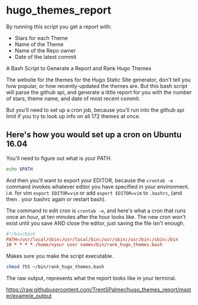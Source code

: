 # hugo_themes_report
By running this script you get a report with:
* Stars for each Theme
* Name of the Theme
* Name of the Repo owner
* Date of the latest commit  

A Bash Script to Generate a Report and Rank Hugo Themes

The website for the themes for the Hugo Static Site
generator, don't tell you how popular, or how recently-updated
the themes are. But this bash script will parse the github
api, and generate a little report for you with the
number of stars, theme name, and date of most recent
commit.

But you'll need to set up a cron job, because you'll
run into the github api limit if you try to look up
info on all 172 themes at once.

## Here's how you would set up a cron on Ubuntu 16.04
You'll need to figure out what is your PATH.
```bash
echo $PATH
```
And then you'll want to export your EDITOR, because
the `crontab -e` command invokes whatever editor
you have specified in your environment. i.e. for
vim `export EDITOR=vim` or add `export EDITOR=vim`
to `.bashrc`, (and then . your bashrc again or
restart bash).

The command to edit cron is `crontab -e`, and here's 
what a cron that runs once an hour, at ten minutes
after the hour looks like. The new cron won't exist until
you save AND close the editor, just saving the file isn't enough.

```conf
#!/bin/bash
PATH=/usr/local/sbin:/usr/local/bin:/usr/sbin:/usr/bin:/sbin:/bin
10 * * * * /home/<your user name>/bin/rank_hugo_themes.bash
```

Makes sure you make the script executable.

```bash
chmod 755 ~/bin/rank_hugo_themes.bash
```

The raw output, represents what the report looks like in your terminal.

https://raw.githubusercontent.com/TrentSPalmer/hugo_themes_report/master/example_output
